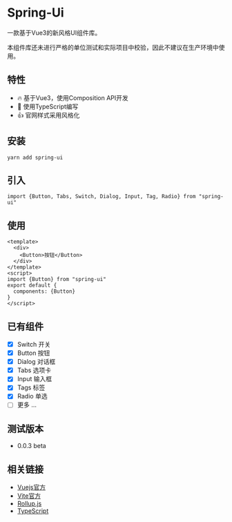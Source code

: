 #  Spring-Ui
一款基于Vue3的新风格UI组件库。

本组件库还未进行严格的单位测试和实际项目中校验，因此不建议在生产环境中使用。

## 特性

* 🔥 基于Vue3，使用Composition API开发
* 🐂 使用TypeScript编写
* 👍 官网样式采用风格化


## 安装
```
yarn add spring-ui
```

## 引入
```
import {Button, Tabs, Switch, Dialog, Input, Tag, Radio} from "spring-ui"
```

## 使用
```
<template>
  <div>
    <Button>按钮</Button>
  </div>
</template>
<script>
import {Button} from "spring-ui"
export default {
  components: {Button}
}
</script>
```

## 已有组件
- [x] Switch 开关
- [x] Button 按钮
- [x] Dialog 对话框
- [x] Tabs 选项卡
- [x] Input 输入框
- [x] Tags 标签
- [x] Radio 单选
- [ ] 更多 ...

## 测试版本
- 0.0.3 beta


## 相关链接
- [Vuejs官方](https://cn.vuejs.org/index.html)
- [Vite官方](https://github.com/vitejs/vite)
- [Rollup.js](https://www.rollupjs.com/)
- [TypeScript](https://www.typescriptlang.org/)
